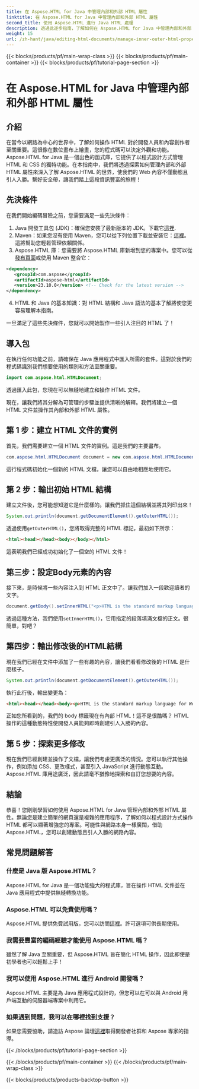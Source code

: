 ```yaml
---
title: 在 Aspose.HTML for Java 中管理內部和外部 HTML 屬性
linktitle: 在 Aspose.HTML for Java 中管理內部和外部 HTML 屬性
second_title: 使用 Aspose.HTML 進行 Java HTML 處理
description: 透過此逐步指南，了解如何在 Aspose.HTML for Java 中管理內部和外部 HTML 屬性，非常適合 Web 開發人員和內容創作者。
weight: 15
url: /zh-hant/java/editing-html-documents/manage-inner-outer-html-properties/
---
```


{{< blocks/products/pf/main-wrap-class >}}
{{< blocks/products/pf/main-container >}}
{{< blocks/products/pf/tutorial-page-section >}}

# 在 Aspose.HTML for Java 中管理內部和外部 HTML 屬性

## 介紹
在當今以網路為中心的世界中，了解如何操作 HTML 對於開發人員和內容創作者至關重要。這很像在數位畫布上繪畫，您的程式碼可以決定外觀和功能。 Aspose.HTML for Java 是一個出色的函式庫，它提供了以程式設計方式管理 HTML 和 CSS 的獨特功能。在本指南中，我們將透過探索如何管理內部和外部 HTML 屬性來深入了解 Aspose.HTML 的世界，使我們的 Web 內容不僅動態且引人入勝。繫好安全帶，讓我們踏上這段資訊豐富的旅程！

## 先決條件

在我們開始編碼冒險之前，您需要滿足一些先決條件：

1.  Java 開發工具包 (JDK)：確保您安裝了最新版本的 JDK。下載它[這裡](https://www.oracle.com/java/technologies/javase-jdk11-downloads.html).
2. Maven：如果您沒有使用 Maven，您可以從下列位置下載並安裝它：[這裡](https://maven.apache.org/download.cgi)。這將幫助您輕鬆管理依賴關係。
3.  Aspose.HTML 庫：您需要將 Aspose.HTML 庫新增到您的專案中。您可以從[發布頁面](https://releases.aspose.com/html/java/)或使用 Maven 整合它：
```xml
<dependency>
   <groupId>com.aspose</groupId>
   <artifactId>aspose-html</artifactId>
   <version>23.10.0</version> <!-- Check for the latest version -->
</dependency>
```
4. HTML 和 Java 的基本知識：對 HTML 結構和 Java 語法的基本了解將使您更容易理解本指南。

一旦滿足了這些先決條件，您就可以開始製作一些引人注目的 HTML 了！

## 導入包

在執行任何功能之前，請確保在 Java 應用程式中匯入所需的套件。這對於我們的程式碼識別我們想要使用的類別和方法至關重要。

```java
import com.aspose.html.HTMLDocument;
```

透過匯入此包，您現在可以無縫地建立和操作 HTML 文件。 

現在，讓我們將其分解為可管理的步驟並提供清晰的解釋。我們將建立一個 HTML 文件並操作其內部和外部 HTML 屬性。

## 第 1 步：建立 HTML 文件的實例

首先，我們需要建立一個 HTML 文件的實例。這是我們的主要畫布。

```java
com.aspose.html.HTMLDocument document = new com.aspose.html.HTMLDocument();
```

這行程式碼初始化一個新的 HTML 文檔，讓您可以自由地相應地使用它。

## 第 2 步：輸出初始 HTML 結構

建立文件後，您可能想知道它是什麼樣的。讓我們抓住這個結構並將其列印出來！

```java
System.out.println(document.getDocumentElement().getOuterHTML());
```

透過使用`getOuterHTML()`，您將取得完整的 HTML 標記，最初如下所示： 
```html
<html><head></head><body></body></html>
```
這表明我們已經成功初始化了一個空的 HTML 文件！

## 第三步：設定Body元素的內容

接下來，是時候將一些內容注入到 HTML 正文中了。讓我們加入一段歡迎讀者的文字。

```java
document.getBody().setInnerHTML("<p>HTML is the standard markup language for Web pages.</p>");
```

透過這種方法，我們使用`setInnerHTML()`，它用指定的段落填滿文檔的正文。很簡單，對吧？

## 第四步：輸出修改後的HTML結構

現在我們已經在文件中添加了一些有趣的內容，讓我們看看修改後的 HTML 是什麼樣子。

```java
System.out.println(document.getDocumentElement().getOuterHTML());
```

執行此行後，輸出變更為：
```html
<html><head></head><body><p>HTML is the standard markup language for Web pages.</p></body></html>
```
正如您所看到的，我們的 body 標籤現在有內部 HTML！這不是很酷嗎？ HTML 操作的這種動態特性使開發人員能夠即時創建引人入勝的內容。

## 第 5 步：探索更多修改

現在我們已經創建並操作了文檔，讓我們考慮更廣泛的情況。您可以執行其他操作，例如添加 CSS、更改樣式，甚至引入 JavaScript 進行動態互動。 Aspose.HTML 庫用途廣泛，因此請毫不猶豫地探索和自訂您想要的內容。

## 結論

恭喜！您剛剛學習如何使用 Aspose.HTML for Java 管理內部和外部 HTML 屬性。無論您是建立簡單的網頁還是複雜的應用程序，了解如何以程式設計方式操作 HTML 都可以顯著增強您的專案。可能性與網路本身一樣廣闊，借助 Aspose.HTML，您可以創建動態且引人入勝的網路內容。

## 常見問題解答

### 什麼是 Java 版 Aspose.HTML？  
Aspose.HTML for Java 是一個功能強大的程式庫，旨在操作 HTML 文件並在 Java 應用程式中提供無縫轉換功能。

### Aspose.HTML 可以免費使用嗎？  
 Aspose.HTML 提供免費試用版，您可以訪問[這裡](https://releases.aspose.com/)。許可選項可供長期使用。

### 我需要豐富的編碼經驗才能使用 Aspose.HTML 嗎？  
雖然了解 Java 至關重要，但 Aspose.HTML 旨在簡化 HTML 操作，因此即使是初學者也可以輕鬆上手！

### 我可以使用 Aspose.HTML 進行 Android 開發嗎？  
Aspose.HTML 主要是為 Java 應用程式設計的，但您可以在可以與 Android 用戶端互動的伺服器端專案中利用它。

### 如果遇到問題，我可以在哪裡找到支援？  
如果您需要協助，請造訪 Aspose 論壇[這裡](https://forum.aspose.com/c/html/29)取得開發者社群和 Aspose 專家的指導。

{{< /blocks/products/pf/tutorial-page-section >}}

{{< /blocks/products/pf/main-container >}}
{{< /blocks/products/pf/main-wrap-class >}}

{{< blocks/products/products-backtop-button >}}
